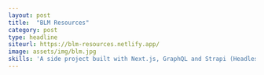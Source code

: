 ```yaml
---
layout: post
title:  "BLM Resources"
category: post
type: headline
siteurl: https://blm-resources.netlify.app/
image: assets/img/blm.jpg
skills: 'A side project built with Next.js, GraphQL and Strapi (Headless CMS). Design by me.'
---
```


